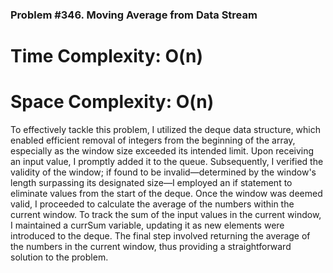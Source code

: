 ### Problem #346. Moving Average from Data Stream

# Time Complexity: O(n)
# Space Complexity: O(n)

To effectively tackle this problem, I utilized the deque data structure, which enabled efficient removal of integers from the beginning of the array, especially as the window size exceeded its intended limit. Upon receiving an input value, I promptly added it to the queue. Subsequently, I verified the validity of the window; if found to be invalid—determined by the window's length surpassing its designated size—I employed an if statement to eliminate values from the start of the deque. Once the window was deemed valid, I proceeded to calculate the average of the numbers within the current window. To track the sum of the input values in the current window, I maintained a currSum variable, updating it as new elements were introduced to the deque. The final step involved returning the average of the numbers in the current window, thus providing a straightforward solution to the problem.
